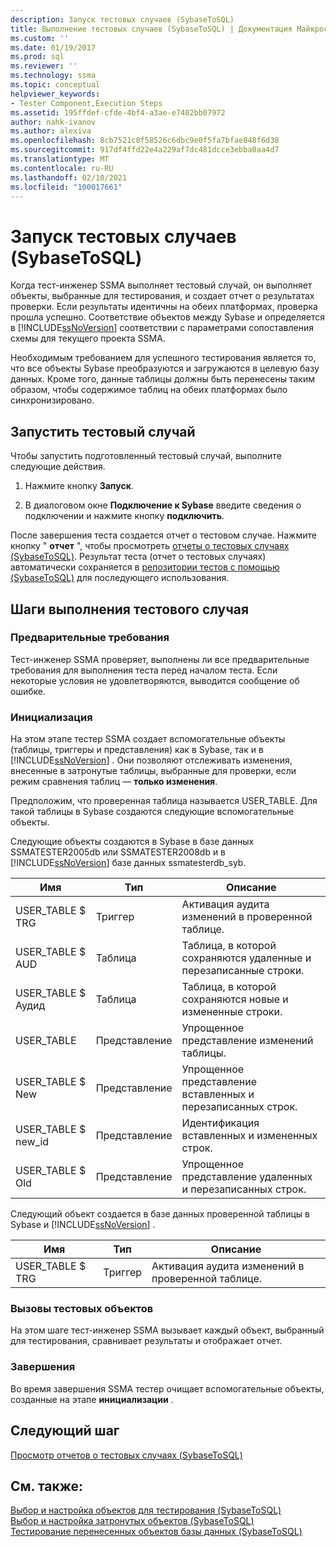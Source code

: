 ```yaml
---
description: Запуск тестовых случаев (SybaseToSQL)
title: Выполнение тестовых случаев (SybaseToSQL) | Документация Майкрософт
ms.custom: ''
ms.date: 01/19/2017
ms.prod: sql
ms.reviewer: ''
ms.technology: ssma
ms.topic: conceptual
helpviewer_keywords:
- Tester Component,Execution Steps
ms.assetid: 195ffdef-cfde-4bf4-a3ae-e7402bb07972
author: nahk-ivanov
ms.author: alexiva
ms.openlocfilehash: 8cb7521c0f58526c6dbc9e0f5fa7bfae848f6d38
ms.sourcegitcommit: 917df4ffd22e4a229af7dc481dcce3ebba0aa4d7
ms.translationtype: MT
ms.contentlocale: ru-RU
ms.lasthandoff: 02/10/2021
ms.locfileid: "100017661"
---
```

# <a name="running-test-cases-sybasetosql"></a>Запуск тестовых случаев (SybaseToSQL)
Когда тест-инженер SSMA выполняет тестовый случай, он выполняет объекты, выбранные для тестирования, и создает отчет о результатах проверки. Если результаты идентичны на обеих платформах, проверка прошла успешно. Соответствие объектов между Sybase и определяется в [!INCLUDE[ssNoVersion](../../includes/ssnoversion-md.md)] соответствии с параметрами сопоставления схемы для текущего проекта SSMA.  
  
Необходимым требованием для успешного тестирования является то, что все объекты Sybase преобразуются и загружаются в целевую базу данных. Кроме того, данные таблицы должны быть перенесены таким образом, чтобы содержимое таблиц на обеих платформах было синхронизировано.  
  
## <a name="run-test-case"></a>Запустить тестовый случай  
Чтобы запустить подготовленный тестовый случай, выполните следующие действия.  
  
1.  Нажмите кнопку **Запуск**.  
  
2.  В диалоговом окне **Подключение к Sybase** введите сведения о подключении и нажмите кнопку **подключить**.  
  
После завершения теста создается отчет о тестовом случае. Нажмите кнопку " **отчет** ", чтобы просмотреть [отчеты о тестовых случаях &#40;SybaseToSQL&#41;](../../ssma/sybase/viewing-test-case-reports-sybasetosql.md). Результат теста (отчет о тестовых случаях) автоматически сохраняется в [репозитории тестов с помощью &#40;SybaseToSQL&#41;](../../ssma/sybase/using-test-repositories-sybasetosql.md) для последующего использования.  
  
## <a name="test-case-execution-steps"></a>Шаги выполнения тестового случая  
  
### <a name="prerequisites"></a>Предварительные требования  
Тест-инженер SSMA проверяет, выполнены ли все предварительные требования для выполнения теста перед началом теста. Если некоторые условия не удовлетворяются, выводится сообщение об ошибке.  
  
### <a name="initialization"></a>Инициализация  
На этом этапе тестер SSMA создает вспомогательные объекты (таблицы, триггеры и представления) как в Sybase, так и в [!INCLUDE[ssNoVersion](../../includes/ssnoversion-md.md)] . Они позволяют отслеживать изменения, внесенные в затронутые таблицы, выбранные для проверки, если режим сравнения таблиц — **только изменения**.  
  
Предположим, что проверенная таблица называется USER_TABLE. Для такой таблицы в Sybase создаются следующие вспомогательные объекты.  
  
Следующие объекты создаются в Sybase в базе данных SSMATESTER2005db или SSMATESTER2008db и в [!INCLUDE[ssNoVersion](../../includes/ssnoversion-md.md)] базе данных ssmatesterdb_syb.  
  
|Имя|Тип|Описание|  
|--------|--------|---------------|  
|USER_TABLE $ TRG|Триггер|Активация аудита изменений в проверенной таблице.|  
|USER_TABLE $ AUD|Таблица|Таблица, в которой сохраняются удаленные и перезаписанные строки.|  
|USER_TABLE $ Аудид|Таблица|Таблица, в которой сохраняются новые и измененные строки.|  
|USER_TABLE|Представление|Упрощенное представление изменений таблицы.|  
|USER_TABLE $ New|Представление|Упрощенное представление вставленных и перезаписанных строк.|  
|USER_TABLE $ new_id|Представление|Идентификация вставленных и измененных строк.|  
|USER_TABLE $ Old|Представление|Упрощенное представление удаленных и перезаписанных строк.|  
  
Следующий объект создается в базе данных проверенной таблицы в Sybase и [!INCLUDE[ssNoVersion](../../includes/ssnoversion-md.md)] .  
  
|Имя|Тип|Описание|  
|--------|--------|---------------|  
|USER_TABLE $ TRG|Триггер|Активация аудита изменений в проверенной таблице.|  
  
### <a name="test-object-calls"></a>Вызовы тестовых объектов  
На этом шаге тест-инженер SSMA вызывает каждый объект, выбранный для тестирования, сравнивает результаты и отображает отчет.  
  
### <a name="finalization"></a>Завершения  
Во время завершения SSMA тестер очищает вспомогательные объекты, созданные на этапе **инициализации** .  
  
## <a name="next-step"></a>Следующий шаг  
[Просмотр отчетов о тестовых случаях &#40;SybaseToSQL&#41;](../../ssma/sybase/viewing-test-case-reports-sybasetosql.md)  
  
## <a name="see-also"></a>См. также:  
[Выбор и настройка объектов для тестирования &#40;SybaseToSQL&#41;](../../ssma/sybase/selecting-and-configuring-objects-to-test-sybasetosql.md)  
[Выбор и настройка затронутых объектов &#40;SybaseToSQL&#41;](../../ssma/sybase/selecting-and-configuring-affected-objects-sybasetosql.md)  
[Тестирование перенесенных объектов базы данных &#40;SybaseToSQL&#41;](../../ssma/sybase/testing-migrated-database-objects-sybasetosql.md)  
  
